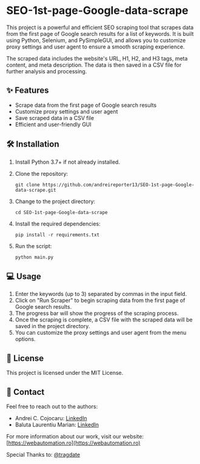 # SEO-1st-page-Google-data-scrape

This project is a powerful and efficient SEO scraping tool that scrapes data from the first page of Google search results for a list of keywords. It is built using Python, Selenium, and PySimpleGUI, and allows you to customize proxy settings and user agent to ensure a smooth scraping experience.

The scraped data includes the website's URL, H1, H2, and H3 tags, meta content, and meta description. The data is then saved in a CSV file for further analysis and processing.

## :sparkles: Features

- Scrape data from the first page of Google search results
- Customize proxy settings and user agent
- Save scraped data in a CSV file
- Efficient and user-friendly GUI

## :hammer_and_wrench: Installation

1. Install Python 3.7+ if not already installed.

2. Clone the repository:

   ```
   git clone https://github.com/andreireporter13/SEO-1st-page-Google-data-scrape.git
   ```

3. Change to the project directory:

   ```
   cd SEO-1st-page-Google-data-scrape
   ```

4. Install the required dependencies:

   ```
   pip install -r requirements.txt
   ```

5. Run the script:

   ```
   python main.py
   ```

## :computer: Usage

1. Enter the keywords (up to 3) separated by commas in the input field.
2. Click on "Run Scraper" to begin scraping data from the first page of Google search results.
3. The progress bar will show the progress of the scraping process.
4. Once the scraping is complete, a CSV file with the scraped data will be saved in the project directory.
5. You can customize the proxy settings and user agent from the menu options.

## :memo: License

This project is licensed under the MIT License.

## :email: Contact

Feel free to reach out to the authors:

- Andrei C. Cojocaru: [LinkedIn](https://www.linkedin.com/in/andrei-cojocaru-985932204/)
- Baluta Laurentiu Marian: [LinkedIn](https://www.linkedin.com/in/laurentiu-baluta-3153b9217/)

For more information about our work, visit our website: [https://webautomation.ro](https://webautomation.ro)

Special Thanks to: [@tragdate](https://tragdate.ninja/)
